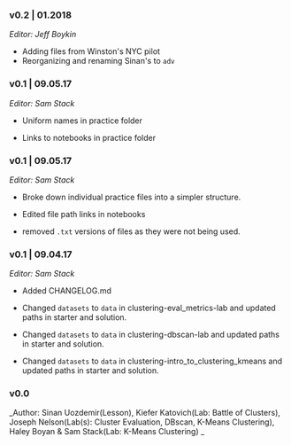 ### v0.2 | 01.2018

_Editor: Jeff Boykin_

- Adding files from Winston's NYC pilot
- Reorganizing and renaming Sinan's to `adv`


### v0.1 | 09.05.17

_Editor: Sam Stack_

- Uniform names in practice folder

- Links to notebooks in practice folder

### v0.1 | 09.05.17

_Editor: Sam Stack_

- Broke down individual practice files into a simpler structure.

- Edited file path links in notebooks

- removed `.txt` versions of files as they were not being used.

### v0.1 | 09.04.17

_Editor: Sam Stack_

- Added CHANGELOG.md

- Changed `datasets` to `data` in clustering-eval_metrics-lab and updated paths in starter and solution.

- Changed `datasets` to `data` in clustering-dbscan-lab and updated paths in starter and solution.

- Changed `datasets` to `data` in clustering-intro_to_clustering_kmeans and updated paths in starter and solution.



### v0.0

_Author: Sinan Uozdemir(Lesson), Kiefer Katovich(Lab: Battle of Clusters),
	Joseph Nelson(Lab(s): Cluster Evaluation, DBscan, K-Means Clustering), Haley Boyan & Sam Stack(Lab: K-Means Clustering) _
